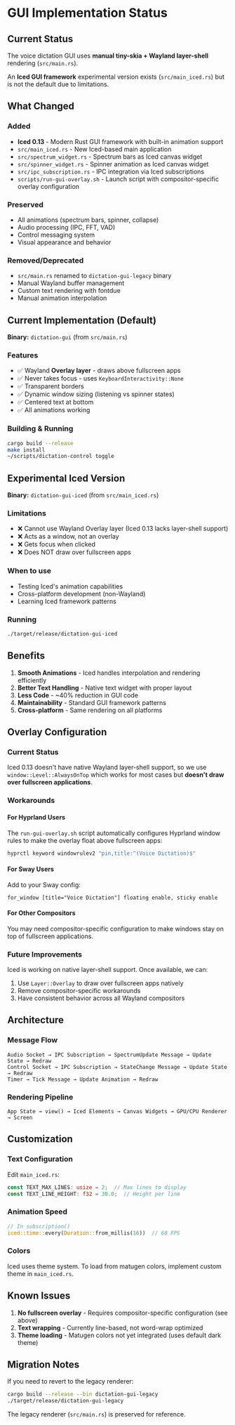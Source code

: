 # GUI Implementation Status

## Current Status

The voice dictation GUI uses **manual tiny-skia + Wayland layer-shell** rendering (`src/main.rs`).

An **Iced GUI framework** experimental version exists (`src/main_iced.rs`) but is not the default due to limitations.

## What Changed

### Added
- **Iced 0.13** - Modern Rust GUI framework with built-in animation support
- `src/main_iced.rs` - New Iced-based main application
- `src/spectrum_widget.rs` - Spectrum bars as Iced canvas widget
- `src/spinner_widget.rs` - Spinner animation as Iced canvas widget
- `src/ipc_subscription.rs` - IPC integration via Iced subscriptions
- `scripts/run-gui-overlay.sh` - Launch script with compositor-specific overlay configuration

### Preserved
- All animations (spectrum bars, spinner, collapse)
- Audio processing (IPC, FFT, VAD)
- Control messaging system
- Visual appearance and behavior

### Removed/Deprecated
- `src/main.rs` renamed to `dictation-gui-legacy` binary
- Manual Wayland buffer management
- Custom text rendering with fontdue
- Manual animation interpolation

## Current Implementation (Default)

**Binary:** `dictation-gui` (from `src/main.rs`)

### Features
- ✅ Wayland **Overlay layer** - draws above fullscreen apps
- ✅ Never takes focus - uses `KeyboardInteractivity::None`
- ✅ Transparent borders
- ✅ Dynamic window sizing (listening vs spinner states)
- ✅ Centered text at bottom
- ✅ All animations working

### Building & Running
```bash
cargo build --release
make install
~/scripts/dictation-control toggle
```

## Experimental Iced Version

**Binary:** `dictation-gui-iced` (from `src/main_iced.rs`)

### Limitations
- ❌ Cannot use Wayland Overlay layer (Iced 0.13 lacks layer-shell support)
- ❌ Acts as a window, not an overlay
- ❌ Gets focus when clicked
- ❌ Does NOT draw over fullscreen apps

### When to use
- Testing Iced's animation capabilities
- Cross-platform development (non-Wayland)
- Learning Iced framework patterns

### Running
```bash
./target/release/dictation-gui-iced
```

## Benefits

1. **Smooth Animations** - Iced handles interpolation and rendering efficiently
2. **Better Text Handling** - Native text widget with proper layout
3. **Less Code** - ~40% reduction in GUI code
4. **Maintainability** - Standard GUI framework patterns
5. **Cross-platform** - Same rendering on all platforms

## Overlay Configuration

### Current Status

Iced 0.13 doesn't have native Wayland layer-shell support, so we use `window::Level::AlwaysOnTop` which works for most cases but **doesn't draw over fullscreen applications**.

### Workarounds

#### For Hyprland Users
The `run-gui-overlay.sh` script automatically configures Hyprland window rules to make the overlay float above fullscreen apps:

```bash
hyprctl keyword windowrulev2 "pin,title:^(Voice Dictation)$"
```

#### For Sway Users
Add to your Sway config:

```
for_window [title="Voice Dictation"] floating enable, sticky enable
```

#### For Other Compositors
You may need compositor-specific configuration to make windows stay on top of fullscreen applications.

### Future Improvements

Iced is working on native layer-shell support. Once available, we can:
1. Use `Layer::Overlay` to draw over fullscreen apps natively
2. Remove compositor-specific workarounds
3. Have consistent behavior across all Wayland compositors

## Architecture

### Message Flow
```
Audio Socket → IPC Subscription → SpectrumUpdate Message → Update State → Redraw
Control Socket → IPC Subscription → StateChange Message → Update State → Redraw
Timer → Tick Message → Update Animation → Redraw
```

### Rendering Pipeline
```
App State → view() → Iced Elements → Canvas Widgets → GPU/CPU Renderer → Screen
```

## Customization

### Text Configuration
Edit `main_iced.rs`:
```rust
const TEXT_MAX_LINES: usize = 2;  // Max lines to display
const TEXT_LINE_HEIGHT: f32 = 30.0;  // Height per line
```

### Animation Speed
```rust
// In subscription()
iced::time::every(Duration::from_millis(16))  // 60 FPS
```

### Colors
Iced uses theme system. To load from matugen colors, implement custom theme in `main_iced.rs`.

## Known Issues

1. **No fullscreen overlay** - Requires compositor-specific configuration (see above)
2. **Text wrapping** - Currently line-based, not word-wrap optimized
3. **Theme loading** - Matugen colors not yet integrated (uses default dark theme)

## Migration Notes

If you need to revert to the legacy renderer:

```bash
cargo build --release --bin dictation-gui-legacy
./target/release/dictation-gui-legacy
```

The legacy renderer (`src/main.rs`) is preserved for reference.
